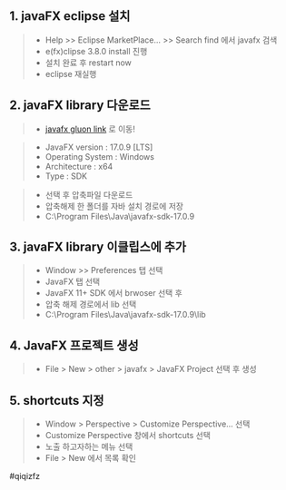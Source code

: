 ## 1. javaFX eclipse 설치
> - Help >> Eclipse MarketPlace... >> Search find 에서 javafx 검색
> - e(fx)clipse 3.8.0   install 진행
> - 설치 완료 후 restart now 
> - eclipse 재실행

## 2. javaFX library 다운로드

> - [javafx gluon link](https://gluonhq.com/products/javafx/) 로 이동!

> - JavaFX version : 17.0.9 [LTS] 
> - Operating System : Windows   
> - Architecture : x64
> - Type : SDK

> - 선택 후 압축파일 다운로드
> - 압축해제 한 폴더를 자바 설치 경로에 저장 
> - C:\Program Files\Java\javafx-sdk-17.0.9

## 3. javaFX library 이클립스에 추가
> - Window >> Preferences  탭 선택
> - JavaFX 탭 선택 
> - JavaFX 11+ SDK 에서 brwoser 선택 후
> - 압축 해제 경로에서 lib 선택
> - C:\Program Files\Java\javafx-sdk-17.0.9\lib

## 4. JavaFX 프로젝트 생성 
> - File > New > other > javafx > JavaFX Project 선택 후 생성

## 5. shortcuts 지정
> - Window > Perspective > Customize Perspective...   선택
> - Customize Perspective 창에서 shortcuts 선택
> - 노출 하고자하는 메뉴 선택 
> - File > New 에서 목록 확인









#qiqizfz
